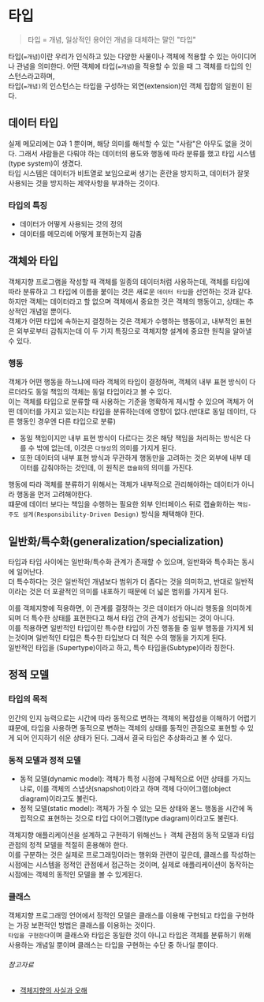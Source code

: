 # 타입

> 타입 = 개념, 일상적인 용어인 개념을 대체하는 말인 "타입"

타입(`=개념`)이란 우리가 인식하고 있는 다양한 사물이나 객체에 적용할 수 있는 아이디어나 관념을 의미한다. 어떤 객체에 타입(`=개념`)을 적용할 수 있을 때 그 객체를 타입의 인스턴스라고하며,  
타입(`=개념)`의 인스턴스는 타입을 구성하는 외연(extension)인 객체 집합의 일원이 된다.

## 데이터 타입

실제 메모리에는 0과 1 뿐이며, 해당 의미를 해석할 수 있는 "사람"은 아무도 없을 것이다. 그래서 사람들은 다뤄야 하는 데이터의 용도와 행동에 따라 분류를 했고 타입 시스템(type system)이 생겼다.  
타입 시스템은 데이터가 비트열로 보임으로써 생기는 혼란을 방지하고, 데이터가 잘못 사용되는 것을 방지하는 제약사항을 부과하는 것이다.

### 타입의 특징

- 데이터가 어떻게 사용되는 것의 정의
- 데이터를 메모리에 어떻게 표현하는지 감춤

## 객체와 타입

객체지향 프로그램을 작성할 때 객체를 일종의 데이터처럼 사용하는데, 객체를 타입에 따라 분류하고 그 타입에 이름을 붙이는 것은 새로운 `데이터 타입`을 선언하는 것과 같다.    
하지만 객체는 데이터라고 할 없으며 객체에서 중요한 것은 객체의 행동이고, 상태는 추상적인 개념일 뿐이다.  
객체가 어떤 타입에 속하는지 결정하는 것은 객체가 수행하는 행동이고, 내부적인 표현은 외부로부터 감춰지는데 이 두 가지 특징으로 객체지향 설계에 중요한 원칙을 알아낼 수 있다.

### 행동

객체가 어떤 행동을 하느냐에 따라 객체의 타입이 결정하며, 객체의 내부 표현 방식이 다르더라도 동일 책임의 객체는 동일 타입이라고 볼 수 있다.  
이는 객체를 타입으로 분류할 때 사용하는 기준을 명확하게 제시할 수 있으며 객체가 어떤 데이터를 가지고 있는지는 타입을 분류하는데에 영향이 없다.(반대로 동일 데이터, 다른 행동인 경우엔 다른 타입으로 분류)

- 동일 책임이지만 내부 표현 방식이 다르다는 것은 해당 책임을 처리하는 방식은 다를 수 밖에 없는데, 이것은 `다형성`의 의미를 가지게 된다.
- 또한 데이터의 내부 표현 방식과 무관하게 행동만을 고려하는 것은 외부에 내부 데이터를 감춰야하는 것인데, 이 원칙은 `캡슐화`의 의미를 가진다.

행동에 따라 객체를 분류하기 위해서는 객체가 내부적으로 관리해야하는 데이터가 아니라 행동을 먼저 고려해야한다.  
떄문에 데이터 보다는 책임을 수행하는 필요한 외부 인터페이스 뒤로 캡슐화하는 `책임-주도 설게(Responsibility-Driven Design)` 방식을 채택해야 한다.

## 일반화/특수화(generalization/specialization)

타입과 타입 사이에는 일반화/특수화 관계가 존재할 수 있으며, 일반화와 특수화는 동시에 일어난다.  
더 특수하다는 것은 일반적인 개념보다 범위가 더 좁다는 것을 의미하고, 반대로 일반적이라는 것은 더 포괄적인 의미를 내포하기 때문에 더 넓은 범위를 가지게 된다.

이를 객체지향에 적용하면, 이 관계를 결정하는 것은 데이터가 아니라 행동을 의미하게 되며 더 특수한 상태를 표현한다고 해서 타입 간의 관계가 성립되는 것이 아니다.    
이를 적용하면 일반적인 타입이란 특수한 타입이 가진 행동들 중 일부 행동을 가지게 되는것이며 일반적인 타입은 특수한 타입보다 더 적은 수의 행동을 가지게 된다.  
일반적인 타입을 (Supertype)이라고 하고, 특수 타입을(Subtype)이라 칭한다.

## 정적 모델

### 타입의 목적

인간의 인지 능력으로는 시간에 따라 동적으로 변하는 객체의 복잡성을 이해하기 어렵기 떄문에, 타입을 사용하면 동적으로 변하는 객체의 상태를 동적인 관점으로 표현할 수 있게 되어 인지하기 쉬운 상태가 된다. 그래서
결국 타입은 추상화라고 볼 수 있다.

### 동적 모델과 정적 모델

- 동적 모델(dynamic model): 객체가 특정 시점에 구체적으로 어떤 상태를 가지느냐로, 이를 객체의 스냅샷(snapshot)이라고 하며 객체 다이어그램(object diagram)이라고도 불린다.
- 정적 모델(static model): 객체가 가질 수 있는 모든 상태와 몯느 행동을 시간에 독립적으로 표현하는 것으로 타입 다이어그램(type diagram)이라고도 불린다.

객체지향 애플리케이션을 설계하고 구현하기 위해선느ㅏ 객체 관점의 동적 모델과 타입 관점의 정적 모델을 적절히 혼용해야 한다.  
이를 구분하는 것은 실제로 프로그래밍이라는 행위와 관련이 깊은데, 클래스를 작성하는 시점에는 시스템을 정적인 관점에서 접근하는 것이며, 실제로 애플리케이션이 동작하는 시점에는 객체의 동적인 모델을 볼 수 있게된다.

### 클래스

객체지향 프로그래밍 언어에서 정적인 모델은 클래스를 이용해 구현되고 타입을 구현하는 가장 보편적인 방법은 클래스를 이용하는 것이다.  
`타입을 구현한다`이며 클래스와 타입은 동일한 것이 아니고 타입은 객체를 분류하기 위해 사용하는 개념일 뿐이며 클래스는 타입을 구현하는 수단 중 하나일 뿐이다.

###### 참고자료

- [객체지향의 사실과 오해](https://www.aladin.co.kr/shop/wproduct.aspx?ItemId=60550259)